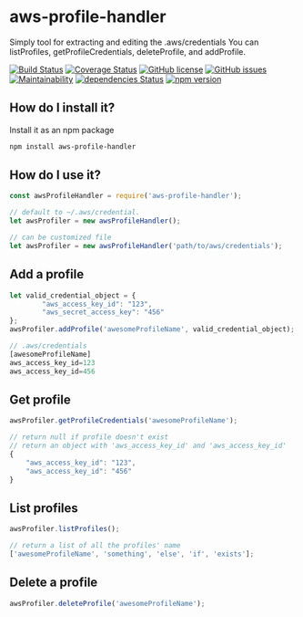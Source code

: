 # aws-profile-handler
Simply tool for extracting and editing the .aws/credentials
You can listProfiles, getProfileCredentials, deleteProfile, and addProfile.

[![Build Status](https://travis-ci.org/novking/aws-profile-handler.svg?branch=master)](https://travis-ci.org/novking/aws-profile-handler)
[![Coverage Status](https://coveralls.io/repos/github/novking/aws-profile-handler/badge.svg?branch=master)](https://coveralls.io/github/novking/aws-profile-handler?branch=master)
[![GitHub license](https://img.shields.io/github/license/novking/aws-profile-handler.svg)](https://github.com/novking/aws-profile-handler/blob/master/LICENSE)
[![GitHub issues](https://img.shields.io/github/issues/novking/aws-profile-handler.svg)](https://github.com/novking/aws-profile-handler/issues)
[![Maintainability](https://api.codeclimate.com/v1/badges/d3c0ab7cf85434db1e2c/maintainability)](https://codeclimate.com/github/novking/aws-profile-handler/maintainability)
[![dependencies Status](https://david-dm.org/novking/aws-profile-handler/status.svg)](https://david-dm.org/novking/aws-profile-handler)
[![npm version](https://badge.fury.io/js/aws-profile-handler.svg)](https://badge.fury.io/js/aws-profile-handler)

## How do I install it?

Install it as an npm package

```bash
npm install aws-profile-handler
```

## How do I use it?

```javascript
const awsProfileHandler = require('aws-profile-handler');

// default to ~/.aws/credential. 
let awsProfiler = new awsProfileHandler();

// can be customized file
let awsProfiler = new awsProfileHandler('path/to/aws/credentials');
```

## Add a profile

```javascript
let valid_credential_object = {
        "aws_access_key_id": "123",
        "aws_secret_access_key": "456"
};
awsProfiler.addProfile('awesomeProfileName', valid_credential_object);

// .aws/credentials
[awesomeProfileName]
aws_access_key_id=123
aws_access_key_id=456
```

## Get profile

```javascript
awsProfiler.getProfileCredentials('awesomeProfileName');

// return null if profile doesn't exist
// return an object with 'aws_access_key_id' and 'aws_access_key_id'
{
    "aws_access_key_id": "123",
    "aws_access_key_id": "456"
}
```

## List profiles

```javascript
awsProfiler.listProfiles();

// return a list of all the profiles' name
['awesomeProfileName', 'something', 'else', 'if', 'exists'];
```

## Delete a profile

```javascript
awsProfiler.deleteProfile('awesomeProfileName');
```